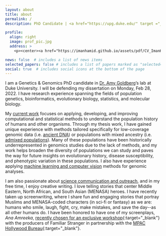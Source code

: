```yaml
---
layout: about
title: about
permalink: /
description: PhD Candidate | <a href="https://upg.duke.edu/" target ="_blank">Genetics & Genomics</a> | <a href="https://gradschool.duke.edu/" target ="_blank">Duke University</a>

profile:
  align: right
  image: prof_pic.jpg
  address: >
    <p><center><a href="https://imanhamid.github.io/assets/pdf/CV_ImanHamid_Main.pdf" target="_blank">CV</a> | <a href="https://imanhamid.github.io/assets/pdf/Resume_Hamid_2022.pdf" target="_blank">Resume</a></center></p>

news: false  # includes a list of news items
selected_papers: false # includes a list of papers marked as "selected={true}"
social: true  # includes social icons at the bottom of the page
---
```


I am a Genetics & Genomics PhD candidate in <a href="https://www.goldberglab.org/" target ="_blank">Dr. Amy Goldberg</a>’s lab at Duke University. I will be defending my dissertation on Monday, Feb 28, 2022. I have research experience spanning the fields of population genetics, bioinformatics, evolutionary biology, statistics, and molecular biology.

My [current work](/research/) focuses on applying, developing, and improving computational and statistical methods to understand the population history of humans and other organisms. Through my thesis work, I have gained unique experience with methods tailored specifically for low-coverage genomic data (i.e. [ancient DNA](/projects/ancient_admixture/)) or populations with mixed ancestry (i.e. [admixed populations](/projects/admixture_stats/)). Many of these populations have been historically underrepresented in genomics studies due to the lack of methods, and my work helps broaden the diversity of populations we can study and paves the way for future insights on evolutionary history, disease susceptibility, and phenotypic variation in these populations. I also have experience applying [machine learning and computer vision](/projects/selection_scan/) methods for genomic analyses.

I am also passionate about [science communication and outreach](/outreach/), and in my free time, I enjoy creative writing. I love telling stories that center Middle Eastern, North African, and South Asian (MENASA) heroes. I have recently taken up screenwriting, where I share fun and engaging stories that portray Muslims and MENASA-coded characters (in sci-fi or fantasy) as we are: humans who smile, laugh, fight, cry, make mistakes, and save the day--as all other humans do. I have been honored to have one of my screenplays, *Ana Amreeka*, [recently chosen for an exclusive workshop](https://twitter.com/mpac_national/status/1303466907681648640?s=20){:target="_blank"} with the producers of Familiar Stranger in partnership with the [MPAC Hollywood Bureau](https://www.mpachollywoodbureau.org/screenwriters){:target="_blank"}.
